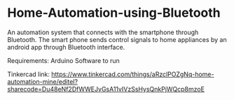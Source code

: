 # Home-Automation-using-Bluetooth
An automation system that connects with the smartphone through Bluetooth. The smart phone sends control signals to home appliances by an android app through Bluetooth interface.

Requirements:
 Arduino Software to run

Tinkercad link:
  https://www.tinkercad.com/things/aRzclPOZgNq-home-automation-mine/editel?sharecode=Du48eNf2DfWWEJvGsA11vIVzSsHysQnkPjWQcp8mzoE
